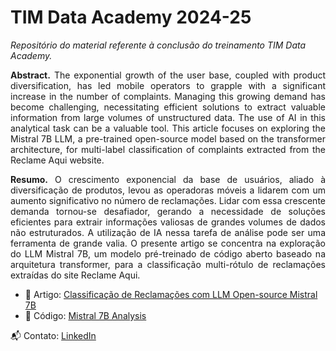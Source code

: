 <p align="center">
  <h1> TIM Data Academy 2024-25</h1>
</p>

*Repositório do material referente à conclusão do treinamento TIM Data Academy.*

<p align="justify">
<b>Abstract.</b> The exponential growth of the user base, coupled with product diversification, has led mobile operators to grapple with a significant increase in the number of complaints. Managing this growing demand has become challenging, necessitating efficient solutions to extract valuable information from large volumes of unstructured data. The use of AI in this analytical task can be a valuable tool. This article focuses on exploring the Mistral 7B LLM, a pre-trained open-source model based on the transformer architecture, for multi-label classification of complaints extracted from the Reclame Aqui website.
  
<p align="justify">
<b>Resumo.</b> O crescimento exponencial da base de usuários, aliado à diversificação de produtos, levou as operadoras móveis a lidarem com um aumento significativo no número de reclamações. Lidar com essa crescente demanda tornou-se desafiador, gerando a necessidade de soluções eficientes para extrair informações valiosas de grandes volumes de dados não estruturados. A utilização de IA nessa tarefa de análise pode ser uma ferramenta de grande valia. O presente artigo se concentra na exploração do LLM Mistral 7B, um modelo pré-treinado de código aberto baseado na arquitetura transformer, para a classificação multi-rótulo de reclamações extraídas do site Reclame Aqui.

* 📄 Artigo: [Classificação de Reclamações com LLM Open-source Mistral 7B](https://github.com/rdemarqui/llm_complaint_management/blob/main/tim_data_academy/Mistral%207B%20PT-BR.pdf)
* 📜 Código: [Mistral 7B Analysis](https://github.com/rdemarqui/llm_complaint_management/blob/main/tim_data_academy/tim_data_academy_mistral7B.ipynb)

📬 Contato: [LinkedIn](https://www.linkedin.com/in/rildo-demarqui/)
